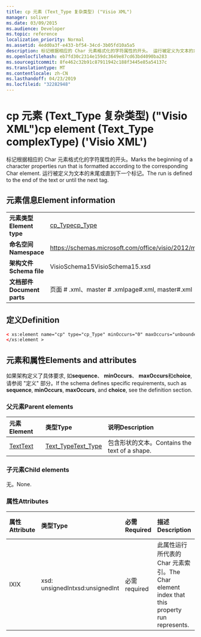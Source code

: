 ```yaml
---
title: cp 元素 (Text_Type 复杂类型) ("Visio XML")
manager: soliver
ms.date: 03/09/2015
ms.audience: Developer
ms.topic: reference
localization_priority: Normal
ms.assetid: 4edd0a3f-e433-bf54-34cd-3b05fd10a5a5
description: 标记根据相应的 Char 元素格式化的字符属性的开头。 运行被定义为文本的末尾或直到下一个标记。
ms.openlocfilehash: eb7fd30c2314e159dc3649e87cd63bd4090ba283
ms.sourcegitcommit: 8fe462c32b91c87911942c188f3445e85a54137c
ms.translationtype: MT
ms.contentlocale: zh-CN
ms.lasthandoff: 04/23/2019
ms.locfileid: "32282948"
---
```

# <a name="cp-element-texttype-complextype-visio-xml"></a><span data-ttu-id="42fc4-104">cp 元素 (Text_Type 复杂类型) ("Visio XML")</span><span class="sxs-lookup"><span data-stu-id="42fc4-104">cp element (Text_Type complexType) ('Visio XML')</span></span>

<span data-ttu-id="42fc4-105">标记根据相应的 Char 元素格式化的字符属性的开头。</span><span class="sxs-lookup"><span data-stu-id="42fc4-105">Marks the beginning of a character properties run that is formatted according to the corresponding Char element.</span></span> <span data-ttu-id="42fc4-106">运行被定义为文本的末尾或直到下一个标记。</span><span class="sxs-lookup"><span data-stu-id="42fc4-106">The run is defined to the end of the text or until the next tag.</span></span>
  
## <a name="element-information"></a><span data-ttu-id="42fc4-107">元素信息</span><span class="sxs-lookup"><span data-stu-id="42fc4-107">Element information</span></span>

|||
|:-----|:-----|
|<span data-ttu-id="42fc4-108">**元素类型**</span><span class="sxs-lookup"><span data-stu-id="42fc4-108">**Element type**</span></span> <br/> |[<span data-ttu-id="42fc4-109">cp_Type</span><span class="sxs-lookup"><span data-stu-id="42fc4-109">cp_Type</span></span>](cp_type-complextypevisio-xml.md) <br/> |
|<span data-ttu-id="42fc4-110">**命名空间**</span><span class="sxs-lookup"><span data-stu-id="42fc4-110">**Namespace**</span></span> <br/> |https://schemas.microsoft.com/office/visio/2012/main  <br/> |
|<span data-ttu-id="42fc4-111">**架构文件**</span><span class="sxs-lookup"><span data-stu-id="42fc4-111">**Schema file**</span></span> <br/> |<span data-ttu-id="42fc4-112">VisioSchema15</span><span class="sxs-lookup"><span data-stu-id="42fc4-112">VisioSchema15.xsd</span></span>  <br/> |
|<span data-ttu-id="42fc4-113">**文档部件**</span><span class="sxs-lookup"><span data-stu-id="42fc4-113">**Document parts**</span></span> <br/> |<span data-ttu-id="42fc4-114">页面 # .xml、master # .xml</span><span class="sxs-lookup"><span data-stu-id="42fc4-114">page#.xml, master#.xml</span></span>  <br/> |
   
## <a name="definition"></a><span data-ttu-id="42fc4-115">定义</span><span class="sxs-lookup"><span data-stu-id="42fc4-115">Definition</span></span>

```XML
< xs:element name="cp" type="cp_Type" minOccurs="0" maxOccurs="unbounded" >
</xs:element >
```

## <a name="elements-and-attributes"></a><span data-ttu-id="42fc4-116">元素和属性</span><span class="sxs-lookup"><span data-stu-id="42fc4-116">Elements and attributes</span></span>

<span data-ttu-id="42fc4-117">如果架构定义了具体要求, 如**sequence**、 **minOccurs**、 **maxOccurs**和**choice**, 请参阅 "定义" 部分。</span><span class="sxs-lookup"><span data-stu-id="42fc4-117">If the schema defines specific requirements, such as **sequence**, **minOccurs**, **maxOccurs**, and **choice**, see the definition section.</span></span> 
  
### <a name="parent-elements"></a><span data-ttu-id="42fc4-118">父元素</span><span class="sxs-lookup"><span data-stu-id="42fc4-118">Parent elements</span></span>

|<span data-ttu-id="42fc4-119">**元素**</span><span class="sxs-lookup"><span data-stu-id="42fc4-119">**Element**</span></span>|<span data-ttu-id="42fc4-120">**类型**</span><span class="sxs-lookup"><span data-stu-id="42fc4-120">**Type**</span></span>|<span data-ttu-id="42fc4-121">**说明**</span><span class="sxs-lookup"><span data-stu-id="42fc4-121">**Description**</span></span>|
|:-----|:-----|:-----|
|[<span data-ttu-id="42fc4-122">Text</span><span class="sxs-lookup"><span data-stu-id="42fc4-122">Text</span></span>](text-element-shapesheet_type-complextypevisio-xml.md) <br/> |[<span data-ttu-id="42fc4-123">Text_Type</span><span class="sxs-lookup"><span data-stu-id="42fc4-123">Text_Type</span></span>](text_type-complextypevisio-xml.md) <br/> |<span data-ttu-id="42fc4-124">包含形状的文本。</span><span class="sxs-lookup"><span data-stu-id="42fc4-124">Contains the text of a shape.</span></span>  <br/> |
   
### <a name="child-elements"></a><span data-ttu-id="42fc4-125">子元素</span><span class="sxs-lookup"><span data-stu-id="42fc4-125">Child elements</span></span>

<span data-ttu-id="42fc4-126">无。</span><span class="sxs-lookup"><span data-stu-id="42fc4-126">None.</span></span>
  
### <a name="attributes"></a><span data-ttu-id="42fc4-127">属性</span><span class="sxs-lookup"><span data-stu-id="42fc4-127">Attributes</span></span>

|<span data-ttu-id="42fc4-128">**属性**</span><span class="sxs-lookup"><span data-stu-id="42fc4-128">**Attribute**</span></span>|<span data-ttu-id="42fc4-129">**类型**</span><span class="sxs-lookup"><span data-stu-id="42fc4-129">**Type**</span></span>|<span data-ttu-id="42fc4-130">**必需**</span><span class="sxs-lookup"><span data-stu-id="42fc4-130">**Required**</span></span>|<span data-ttu-id="42fc4-131">**描述**</span><span class="sxs-lookup"><span data-stu-id="42fc4-131">**Description**</span></span>|<span data-ttu-id="42fc4-132">**可能的值**</span><span class="sxs-lookup"><span data-stu-id="42fc4-132">**Possible values**</span></span>|
|:-----|:-----|:-----|:-----|:-----|
|<span data-ttu-id="42fc4-133">IX</span><span class="sxs-lookup"><span data-stu-id="42fc4-133">IX</span></span>  <br/> |<span data-ttu-id="42fc4-134">xsd: unsignedInt</span><span class="sxs-lookup"><span data-stu-id="42fc4-134">xsd:unsignedInt</span></span>  <br/> |<span data-ttu-id="42fc4-135">必需</span><span class="sxs-lookup"><span data-stu-id="42fc4-135">required</span></span>  <br/> |<span data-ttu-id="42fc4-136">此属性运行所代表的 Char 元素索引。</span><span class="sxs-lookup"><span data-stu-id="42fc4-136">The Char element index that this property run represents.</span></span>  <br/> |<span data-ttu-id="42fc4-137">xsd: unsignedInt 类型的值。</span><span class="sxs-lookup"><span data-stu-id="42fc4-137">Values of the xsd:unsignedInt type.</span></span>  <br/> |
   

